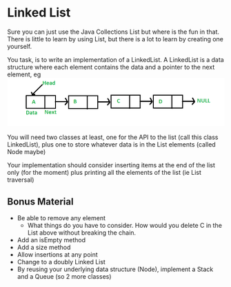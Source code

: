 # Linked List #
Sure you can just use the Java Collections List but where is the fun in that. There is little to learn by using List, but
there is a lot to learn by creating one yourself.

You task, is to write an implementation of a LinkedList. A LinkedList is a data structure where each element contains
the data and a pointer to the next element, eg
 ![image](Linkedlist.png)
 
You will need two classes at least, one for the API to the list (call this class LinkedList), plus one to store 
whatever data is in the List elements (called Node maybe)

Your implementation should consider inserting items at the end of the list only (for the moment) plus printing all
the elements of the list (ie List traversal)

## Bonus Material ##
* Be able to remove any element
  * What things do you have to consider. How would you delete C in the List above without breaking the chain.
* Add an isEmpty method
* Add a size method
* Allow insertions at any point
* Change to a doubly Linked List
* By reusing your underlying data structure (Node), implement a Stack and a Queue (so 2 more classes)

 

